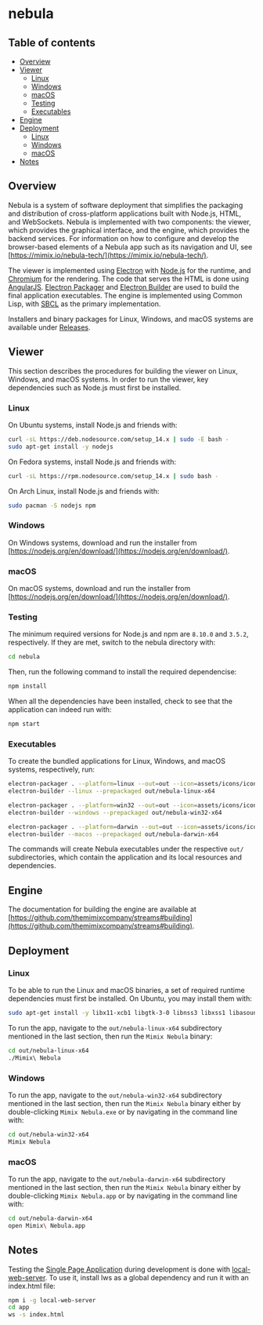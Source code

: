 nebula
======


<a name="toc">Table of contents</a>
-----------------------------------

- [Overview](#overview)
- [Viewer](#viewer)
  + [Linux](#viewerlinux)
  + [Windows](#viewerwindows)
  + [macOS](#viewermacos)
  + [Testing](#viewertesting)
  + [Executables](#viewerexecutables)
- [Engine](#engine)
- [Deployment](#deployment)
  + [Linux](#deploymentlinux)
  + [Windows](#deploymentwindows)
  + [macOS](#deploymentmacos)
- [Notes](#notes)


<a name="overview">Overview</a>
-------------------------------

Nebula is a system of software deployment that simplifies the packaging and distribution of cross-platform applications built with Node.js, HTML, and WebSockets. Nebula is implemented with two components: the viewer, which provides the graphical interface, and the engine, which provides the backend services. For information on how to configure and develop the browser-based elements of a Nebula app such as its navigation and UI, see [https://mimix.io/nebula-tech/](https://mimix.io/nebula-tech/).

The viewer is implemented using [Electron](https://electronjs.org/) with [Node.js](https://nodejs.org/en/) for the runtime, and [Chromium](https://www.chromium.org/Home) for the rendering. The code that serves the HTML is done using [AngularJS](https://angularjs.org/). [Electron Packager](https://www.npmjs.com/package/electron-packager) and [Electron Builder](https://github.com/electron-userland/electron-builder/) are used to build the final application executables. The engine is implemented using Common Lisp, with [SBCL](http://sbcl.org) as the primary implementation.

Installers and binary packages for Linux, Windows, and macOS systems are available under [Releases](https://github.com/themimixcompany/nebula/releases).


<a name="viewer">Viewer</a>
---------------------------

This section describes the procedures for building the viewer on Linux, Windows, and macOS systems. In order to run the viewer, key dependencies such as Node.js must first be installed.


### <a name="viewerlinux">Linux</a>

On Ubuntu systems, install Node.js and friends with:

```bash
curl -sL https://deb.nodesource.com/setup_14.x | sudo -E bash -
sudo apt-get install -y nodejs
```

On Fedora systems, install Node.js and friends with:

```bash
curl -sL https://rpm.nodesource.com/setup_14.x | sudo bash -
```

On Arch Linux, install Node.js and friends with:

```bash
sudo pacman -S nodejs npm
```


### <a name="viewerwindows">Windows</a>

On Windows systems, download and run the installer from [https://nodejs.org/en/download/](https://nodejs.org/en/download/).


### <a name="viewermacos">macOS</a>

On macOS systems, download and run the installer from [https://nodejs.org/en/download/](https://nodejs.org/en/download/).


### <a name="viewertesting">Testing</a>

The minimum required versions for Node.js and npm are `8.10.0` and `3.5.2`, respectively. If they are met, switch to the nebula directory with:

```bash
cd nebula
```

Then, run the following command to install the required dependencise:

```bash
npm install
```

When all the dependencies have been installed, check to see that the application can indeed run with:

```bash
npm start
```


### <a name="viewerexecutables">Executables</a>

To create the bundled applications for Linux, Windows, and macOS systems, respectively, run:

```bash
electron-packager . --platform=linux --out=out --icon=assets/icons/icon.png --prune=true
electron-builder --linux --prepackaged out/nebula-linux-x64
```

```bash
electron-packager . --platform=win32 --out=out --icon=assets/icons/icon.ico --prune=true
electron-builder --windows --prepackaged out/nebula-win32-x64
```

```bash
electron-packager . --platform=darwin --out=out --icon=assets/icons/icon.icns --prune=true
electron-builder --macos --prepackaged out/nebula-darwin-x64
```

The commands will create Nebula executables under the respective `out/` subdirectories, which contain the application and its local resources and dependencies.


<a name="engine">Engine</a>
---------------------------

The documentation for building the engine are available at [https://github.com/themimixcompany/streams#building](https://github.com/themimixcompany/streams#building).


<a name="deployment">Deployment</a>
-----------------------------------


### <a name="deploymentlinux">Linux</a>

To be able to run the Linux and macOS binaries, a set of required runtime dependencies must first be installed. On Ubuntu, you may install them with:

```bash
sudo apt-get install -y libx11-xcb1 libgtk-3-0 libnss3 libxss1 libasound2 libssl1.1
```

To run the app, navigate to the `out/nebula-linux-x64` subdirectory mentioned in the last section, then run the `Mimix Nebula` binary:

```bash
cd out/nebula-linux-x64
./Mimix\ Nebula
```


### <a name="deploymentwindows">Windows</a>

To run the app, navigate to the `out/nebula-win32-x64` subdirectory mentioned in the last section, then run the `Mimix Nebula` binary either by double-clicking `Mimix Nebula.exe` or by navigating in the command line with:

```bash
cd out/nebula-win32-x64
Mimix Nebula
```


### <a name="deploymentmacos">macOS</a>

To run the app, navigate to the `out/nebula-darwin-x64` subdirectory mentioned in the last section, then run the `Mimix Nebula` binary either by double-clicking `Mimix Nebula.app` or by navigating in the command line with:

```bash
cd out/nebula-darwin-x64
open Mimix\ Nebula.app
```


<a name="notes">Notes</a>
-------------------------

Testing the [Single Page Application](https://en.wikipedia.org/wiki/Single-page_application) during development is done with [local-web-server](https://github.com/lwsjs/local-web-server/). To use it, install lws as a global dependency and run it with an index.html file:

```bash
npm i -g local-web-server
cd app
ws -s index.html
```
